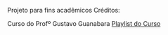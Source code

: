 Projeto para fins acadêmicos
Créditos: 
  <p> Curso do Profº Gustavo Guanabara 
  <a href="https://www.youtube.com/playlist?list=PLHz_AreHm4dlAnJ_jJtV29RFxnPHDuk9o"  target="blank"> Playlist do Curso </a>
